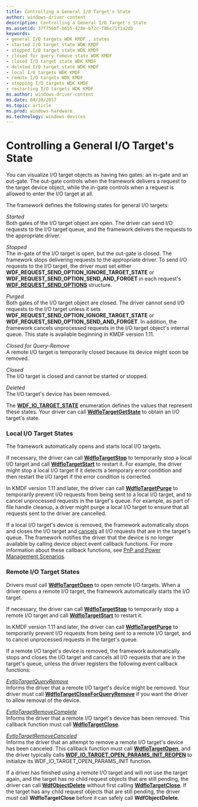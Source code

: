```yaml
---
title: Controlling a General I/O Target's State
author: windows-driver-content
description: Controlling a General I/O Target's State
ms.assetid: 37f756bf-b655-428e-b72c-f86c71f1a2db
keywords:
- general I/O targets WDK KMDF , states
- started I/O target state WDK KMDF
- stopped I/O target state WDK KMDF
- closed for query-remove state WDK KMDF
- closed I/O target state WDK KMDF
- deleted I/O target state WDK KMDF
- local I/O targets WDK KMDF
- remote I/O targets WDK KMDF
- stopping I/O targets WDK KMDF
- restarting I/O targets WDK KMDF
ms.author: windows-driver-content
ms.date: 04/20/2017
ms.topic: article
ms.prod: windows-hardware
ms.technology: windows-devices
---
```


# Controlling a General I/O Target's State


You can visualize I/O target objects as having two gates: an in-gate and an out-gate. The out-gate controls when the framework delivers a request to the target device object, while the in-gate controls when a request is allowed to enter the I/O target at all.

The framework defines the following states for general I/O targets:

<a href="" id="started"></a>*Started*  
Both gates of the I/O target object are open. The driver can send I/O requests to the I/O target queue, and the framework delivers the requests to the appropriate driver.

<a href="" id="stopped"></a>*Stopped*  
The in-gate of the I/O target is open, but the out-gate is closed. The framework stops delivering requests to the appropriate driver. To send I/O requests to the I/O target, the driver must set either **WDF\_REQUEST\_SEND\_OPTION\_IGNORE\_TARGET\_STATE** or **WDF\_REQUEST\_SEND\_OPTION\_SEND\_AND\_FORGET** in each request's [**WDF\_REQUEST\_SEND\_OPTIONS**](https://msdn.microsoft.com/library/windows/hardware/ff552491) structure.

<a href="" id="purged"></a>*Purged*  
Both gates of the I/O target object are closed. The driver cannot send I/O requests to the I/O target unless it sets **WDF\_REQUEST\_SEND\_OPTION\_IGNORE\_TARGET\_STATE** or **WDF\_REQUEST\_SEND\_OPTION\_SEND\_AND\_FORGET**. In addition, the framework cancels unprocessed requests in the I/O target object's internal queue. This state is available beginning in KMDF version 1.11.

<a href="" id="closed-for-query-remove"></a>*Closed for Query-Remove*  
A remote I/O target is temporarily closed because its device might soon be removed.

<a href="" id="closed"></a>*Closed*  
The I/O target is closed and cannot be started or stopped.

<a href="" id="deleted"></a>*Deleted*  
The I/O target's device has been removed.

The [**WDF\_IO\_TARGET\_STATE**](https://msdn.microsoft.com/library/windows/hardware/ff552390) enumeration defines the values that represent these states. Your driver can call [**WdfIoTargetGetState**](https://msdn.microsoft.com/library/windows/hardware/ff548631) to obtain an I/O target's state.

### Local I/O Target States

The framework automatically opens and starts local I/O targets.

If necessary, the driver can call [**WdfIoTargetStop**](https://msdn.microsoft.com/library/windows/hardware/ff548680) to temporarily stop a local I/O target and call [**WdfIoTargetStart**](https://msdn.microsoft.com/library/windows/hardware/ff548677) to restart it. For example, the driver might stop a local I/O target if it detects a temporary error condition and then restart the I/O target if the error condition is corrected.

In KMDF version 1.11 and later, the driver can call [**WdfIoTargetPurge**](https://msdn.microsoft.com/library/windows/hardware/hh439338) to temporarily prevent I/O requests from being sent to a local I/O target, and to cancel unprocessed requests in the target's queue. For example, as part of file handle cleanup, a driver might purge a local I/O target to ensure that all requests sent to the driver are cancelled.

If a local I/O target's device is removed, the framework automatically stops and closes the I/O target and [cancels](canceling-i-o-requests.md) all I/O requests that are in the target's queue. The framework notifies the driver that the device is no longer available by calling device object event callback functions. For more information about these callback functions, see [PnP and Power Management Scenarios](pnp-and-power-management-scenarios.md).

### Remote I/O Target States

Drivers must call [**WdfIoTargetOpen**](https://msdn.microsoft.com/library/windows/hardware/ff548634) to open remote I/O targets. When a driver opens a remote I/O target, the framework automatically starts the I/O target.

If necessary, the driver can call [**WdfIoTargetStop**](https://msdn.microsoft.com/library/windows/hardware/ff548680) to temporarily stop a remote I/O target and call [**WdfIoTargetStart**](https://msdn.microsoft.com/library/windows/hardware/ff548677) to restart it.

In KMDF version 1.11 and later, the driver can call [**WdfIoTargetPurge**](https://msdn.microsoft.com/library/windows/hardware/hh439338) to temporarily prevent I/O requests from being sent to a remote I/O target, and to cancel unprocessed requests in the target's queue.

If a remote I/O target's device is removed, the framework automatically stops and closes the I/O target and cancels all I/O requests that are in the target's queue, unless the driver registers the following event callback functions:

<a href="" id="evtiotargetqueryremove"></a>[*EvtIoTargetQueryRemove*](https://msdn.microsoft.com/library/windows/hardware/ff541793)  
Informs the driver that a remote I/O target's device might be removed. Your driver must call [**WdfIoTargetCloseForQueryRemove**](https://msdn.microsoft.com/library/windows/hardware/ff548589) if you want the driver to allow removal of the device.

<a href="" id="evtiotargetremovecomplete"></a>[*EvtIoTargetRemoveComplete*](https://msdn.microsoft.com/library/windows/hardware/ff541806)  
Informs the driver that a remote I/O target's device has been removed. This callback function must call [**WdfIoTargetClose**](https://msdn.microsoft.com/library/windows/hardware/ff548586).

<a href="" id="evtiotargetremovecanceled"></a>[*EvtIoTargetRemoveCanceled*](https://msdn.microsoft.com/library/windows/hardware/ff541800)  
Informs the driver that an attempt to remove a remote I/O target's device has been canceled. This callback function must call [**WdfIoTargetOpen**](https://msdn.microsoft.com/library/windows/hardware/ff548634), and the driver typically calls [**WDF\_IO\_TARGET\_OPEN\_PARAMS\_INIT\_REOPEN**](https://msdn.microsoft.com/library/windows/hardware/ff552382) to initialize its WDF\_IO\_TARGET\_OPEN\_PARAMS\_INIT function.

If a driver has finished using a remote I/O target and will not use the target again, and the target has no child request objects that are still pending, the driver can call [**WdfObjectDelete**](https://msdn.microsoft.com/library/windows/hardware/ff548734) without first calling [**WdfIoTargetClose**](https://msdn.microsoft.com/library/windows/hardware/ff548586). If the target has any child request objects that are still pending, the driver must call **WdfIoTargetClose** before it can safely call **WdfObjectDelete**.

 

 






